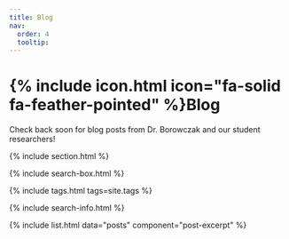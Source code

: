```yaml
---
title: Blog
nav:
  order: 4
  tooltip: 
---
```


# {% include icon.html icon="fa-solid fa-feather-pointed" %}Blog

Check back soon for blog posts from Dr. Borowczak and our student researchers!

{% include section.html %}

{% include search-box.html %}

{% include tags.html tags=site.tags %}

{% include search-info.html %}

{% include list.html data="posts" component="post-excerpt" %}

